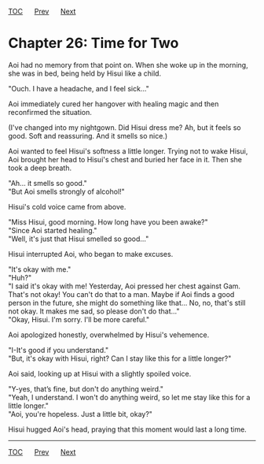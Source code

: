 [TOC](../readme.md)&nbsp;&nbsp;&nbsp;&nbsp;&nbsp;&nbsp;[Prev](Section_0025.md)&nbsp;&nbsp;&nbsp;&nbsp;&nbsp;&nbsp;[Next](Section_0027.md)



# Chapter 26: Time for Two

Aoi had no memory from that point on. When she woke up in the morning,
she was in bed, being held by Hisui like a child.  
  
"Ouch. I have a headache, and I feel sick..."  
  
Aoi immediately cured her hangover with healing magic and then
reconfirmed the situation.  
  
(I've changed into my nightgown. Did Hisui dress me? Ah, but it feels so
good. Soft and reassuring. And it smells so nice.)  
  
Aoi wanted to feel Hisui's softness a little longer. Trying not to wake
Hisui, Aoi brought her head to Hisui's chest and buried her face in it.
Then she took a deep breath.  
  
"Ah... it smells so good."  
"But Aoi smells strongly of alcohol!"  
  
Hisui's cold voice came from above.  
  
"Miss Hisui, good morning. How long have you been awake?"  
"Since Aoi started healing."  
"Well, it's just that Hisui smelled so good..."  
  
Hisui interrupted Aoi, who began to make excuses.  
  
"It's okay with me."  
"Huh?"  
"I said it's okay with me! Yesterday, Aoi pressed her chest against Gam.
That's not okay! You can't do that to a man. Maybe if Aoi finds a good
person in the future, she might do something like that... No, no, that's
still not okay. It makes me sad, so please don't do that..."  
"Okay, Hisui. I'm sorry. I'll be more careful."  
  
Aoi apologized honestly, overwhelmed by Hisui's vehemence.  
  
"I-It's good if you understand."  
"But, it's okay with Hisui, right? Can I stay like this for a little
longer?"  
  
Aoi said, looking up at Hisui with a slightly spoiled voice.  
  
"Y-yes, that’s fine, but don't do anything weird."  
"Yeah, I understand. I won't do anything weird, so let me stay like this
for a little longer."  
"Aoi, you're hopeless. Just a little bit, okay?"  
  
Hisui hugged Aoi's head, praying that this moment would last a long
time.  
  
  
  


---
[TOC](../readme.md)&nbsp;&nbsp;&nbsp;&nbsp;&nbsp;&nbsp;[Prev](Section_0025.md)&nbsp;&nbsp;&nbsp;&nbsp;&nbsp;&nbsp;[Next](Section_0027.md)

